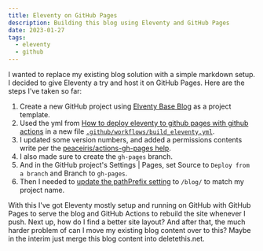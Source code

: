 ```yaml
---
title: Eleventy on GitHub Pages
description: Building this blog using Eleventy and GitHub Pages
date: 2023-01-27
tags:
  - eleventy
  - github
---
```

I wanted to replace my existing blog solution with a simple markdown setup. I decided to give Eleventy a try and host it on GitHub Pages. Here are the steps I've taken so far:

1. Create a new GitHub project using [Elventy Base Blog](https://github.com/11ty/eleventy-base-blog) as a project template.
2. Used the yml from [How to deploy eleventy to github pages with github actions](https://www.rockyourcode.com/how-to-deploy-eleventy-to-github-pages-with-github-actions/) in a new file [`.github/workflows/build_eleventy.yml`](https://github.com/david-risney/blog/blob/main/.github/workflows/build_eleventy.yml).
3. I updated some version numbers, and added a permissions contents write per the [peaceiris/actions-gh-pages help](https://github.com/peaceiris/actions-gh-pages#%EF%B8%8F-first-deployment-with-github_token).
4. I also made sure to create the `gh-pages` branch.
5. And in the GitHub project's Settings | Pages, set Source to `Deploy from a branch` and Branch to `gh-pages`.
6. Then I needed to [update the pathPrefix setting](https://github.com/david-risney/blog/commit/583048de085a4dda89ef23f63b8a454ae889376a) to `/blog/` to match my project name.

With this I've got Eleventy mostly setup and running on GitHub with GitHub Pages to serve the blog and GitHub Actions to rebuild the site whenever I push. Next up, how do I find a better site layout? And after that, the much harder problem of can I move my existing blog content over to this? Maybe in the interim just merge this blog content into deletethis.net.